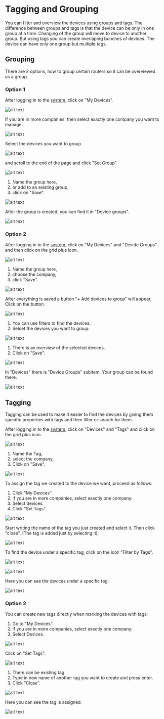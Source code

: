 # Tagging and Grouping

You can filter and overview the devices using groups and tags. The difference between groups and tags is that the device can be only in one group at a time. Changing of the group will move to device to another group. But using tags you can create overlaping bunches of devices. The device can have only one group but multiple tags.

## Grouping
There are 2 options, how to group certain routers so it can be overviewed as a group.

### Option 1

After logging in to the [system](https://wadmp.com), click on "My Devices".

![alt text](./111.png)

If you are in more companies, then select exactly one company you want to manage.


![alt text](./2.png)

Select the devices you want to group

![alt text](./3.png)

and scroll to the end of the page and click "Set Group".

![alt text](./4.png)

1. Name the group here,
2. or add to an existing group,
3. click on "Save".


![alt text](./55.png)

After the group is created, you can find it in "Device groups".

![alt text](./66.png)

### Option 2

After logging in to the [system](https://wadmp.com), click on "My Devices" and "Devide Groups" and then click on the grid plus icon.

![alt text](./A1.png)


1. Name the group here,
2. choose the company,
3. click "Save".

![alt text](./A2.png)

After everything is saved a button "+ Add devices to group" will appear. Click on the button.

![alt text](./A3.png)

1. You can use filters to find the devices.
2. Selcet the devices you want to group.

![alt text](./A4.png)

1. There is an overview of the selected devices.
3. Click on "Save".

![alt text](./A5.png)

In "Devices" there is "Device Groups" subitem. Your group can be found there.

![alt text](./A6.png)


## Tagging

Tagging can be used to make it easier to find the devices by giving them specific properties with tags and then filter or search for them.

After logging in to the [system](https://wadmp.com), click on "Devices" and "Tags" and click on the grid plus icon.

![alt text](./TG1.png)

1. Name the Tag,
2. select the company,
3. Click on "Save".

![alt text](./TG2.png)

To assign the tag we created to the device we want, proceed as follows:

1. Click "My Devices".
2. If you are in more companies, select exactly one company.
3. Select devices.
4. Click "Set Tags".

![alt text](./TG4.png)

Start writing the name of the tag you just created and select it. Then click "close". (The tag is added just by selecting it).

![alt text](./TG5.png)

To find the device under a specific tag, click on the icon "Filter by Tags".

![alt text](./TG6.png)

![alt text](./TG7.png)
 
 Here you can see the devices under a specific tag.

![alt text](./TG8.png)


### Option 2

You can create new tags directly when marking the devices with tags:

1. Go to "My Devices".
2. If you are in more companies, select exactly one company.
3. Select Devices.

![alt text](./C1.png)

Click on "Set Tags".

![alt text](./C2.png)

1. There can be existing tag.
2. Type in new name of another tag you want to create and press enter.
3. Click "Close".

![alt text](./C3.png)

Here you can see the tag is assigned.

![alt text](./C4.png)